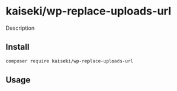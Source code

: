 # kaiseki/wp-replace-uploads-url

Description

## Install

```bash
composer require kaiseki/wp-replace-uploads-url
```

## Usage

